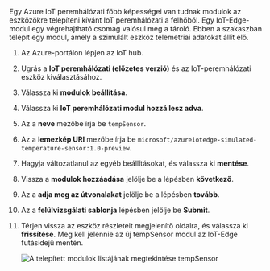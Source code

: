 Egy Azure IoT peremhálózati főbb képességei van tudnak modulok az eszközökre telepíteni kívánt IoT peremhálózati a felhőből. Egy IoT-Edge-modul egy végrehajtható csomag valósul meg a tároló. Ebben a szakaszban telepít egy modul, amely a szimulált eszköz telemetriai adatokat állít elő. 

1. Az Azure-portálon lépjen az IoT hub.
1. Ugrás a **IoT peremhálózati (előzetes verzió)** és az IoT-peremhálózati eszköz kiválasztásához.
1. Válassza ki **modulok beállítása**.
1. Válassza ki **IoT peremhálózati modul hozzá lesz adva**.
1. Az a **neve** mezőbe írja be `tempSensor`. 
1. Az a **lemezkép URI** mezőbe írja be `microsoft/azureiotedge-simulated-temperature-sensor:1.0-preview`. 
1. Hagyja változatlanul az egyéb beállításokat, és válassza ki **mentése**.
1. Vissza a **modulok hozzáadása** jelölje be a lépésben **következő**.
1. Az a **adja meg az útvonalakat** jelölje be a lépésben **tovább**.
1. Az a **felülvizsgálati sablonja** lépésben jelölje be **Submit**.
1. Térjen vissza az eszköz részleteit megjelenítő oldalra, és válassza ki **frissítése**. Meg kell jelennie az új tempSensor modul az IoT-Edge futásidejű mentén. 

   ![A telepített modulok listájának megtekintése tempSensor][1]

<!-- Images -->
[1]: ../articles/iot-edge/media/tutorial-simulate-device-windows/view-module.png
